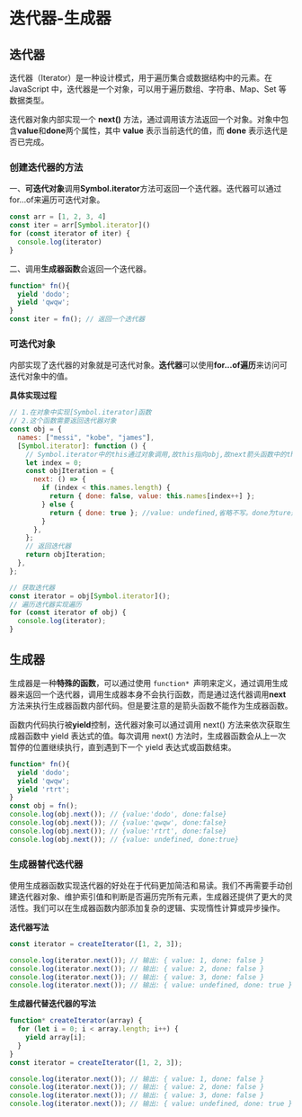 # 迭代器-生成器
## 迭代器

迭代器（Iterator）是一种设计模式，用于遍历集合或数据结构中的元素。在 JavaScript 中，迭代器是一个对象，可以用于遍历数组、字符串、Map、Set 等数据类型。

迭代器对象内部实现一个 **next()** 方法，通过调用该方法返回一个对象。对象中包含**value**和**done**两个属性，其中 **value** 表示当前迭代的值，而 **done** 表示迭代是否已完成。

### 创建迭代器的方法

一、**可迭代对象**调用**Symbol.iterator**方法可返回一个迭代器。迭代器可以通过for...of来遍历可迭代对象。

```js
const arr = [1, 2, 3, 4]
const iter = arr[Symbol.iterator]()
for (const iterator of iter) {
  console.log(iterator)
}
```



二、调用**生成器函数**会返回一个迭代器。

```js
function* fn(){
  yield 'dodo';
  yield 'qwqw';
}
const iter = fn(); // 返回一个迭代器
```



### 可迭代对象

内部实现了迭代器的对象就是可迭代对象。**迭代器**可以使用**for...of遍历**来访问可迭代对象中的值。

**具体实现过程**

```js
// 1.在对象中实现[Symbol.iterator]函数
// 2.这个函数需要返回迭代器对象
const obj = {
  names: ["messi", "kobe", "james"],
  [Symbol.iterator]: function () {
    // Symbol.iterator中的this通过对象调用,故this指向obj,故next箭头函数中的this指向可迭代对象本身
    let index = 0;
    const objIteration = {
      next: () => {
        if (index < this.names.length) {
          return { done: false, value: this.names[index++] };
        } else {
          return { done: true }; //value: undefined,省略不写。done为ture是表示迭代结束
        }
      },
    };
    // 返回迭代器
    return objIteration;
  },
};

// 获取迭代器
const iterator = obj[Symbol.iterator]();
// 遍历迭代器实现遍历
for (const iterator of obj) {
  console.log(iterator);
}
```





## 生成器

生成器是一种**特殊的函数**，可以通过使用 `function* `声明来定义，通过调用生成器来返回一个迭代器，调用生成器本身不会执行函数，而是通过迭代器调用**next**方法来执行生成器函数内部代码。但是要注意的是箭头函数不能作为生成器函数。

函数内代码执行被**yield**控制，迭代器对象可以通过调用 next() 方法来依次获取生成器函数中 yield 表达式的值。每次调用 next() 方法时，生成器函数会从上一次暂停的位置继续执行，直到遇到下一个 yield 表达式或函数结束。

```js
function* fn(){
  yield 'dodo';
  yield 'qwqw';
  yield 'rtrt';
}
const obj = fn(); 
console.log(obj.next()); // {value:'dodo', done:false}
console.log(obj.next()); // {value:'qwqw', done:false}
console.log(obj.next()); // {value:'rtrt', done:false}
console.log(obj.next()); // {value: undefined, done:true}
```



### 生成器替代迭代器

使用生成器函数实现迭代器的好处在于代码更加简洁和易读。我们不再需要手动创建迭代器对象、维护索引值和判断是否遍历完所有元素，生成器还提供了更大的灵活性。我们可以在生成器函数内部添加复杂的逻辑、实现惰性计算或异步操作。

**迭代器写法**

```js
const iterator = createIterator([1, 2, 3]);

console.log(iterator.next()); // 输出: { value: 1, done: false }
console.log(iterator.next()); // 输出: { value: 2, done: false }
console.log(iterator.next()); // 输出: { value: 3, done: false }
console.log(iterator.next()); // 输出: { value: undefined, done: true }
```



**生成器代替迭代器的写法**

```js
function* createIterator(array) {
  for (let i = 0; i < array.length; i++) {
    yield array[i];
  }
}
const iterator = createIterator([1, 2, 3]);

console.log(iterator.next()); // 输出: { value: 1, done: false }
console.log(iterator.next()); // 输出: { value: 2, done: false }
console.log(iterator.next()); // 输出: { value: 3, done: false }
console.log(iterator.next()); // 输出: { value: undefined, done: true }
```